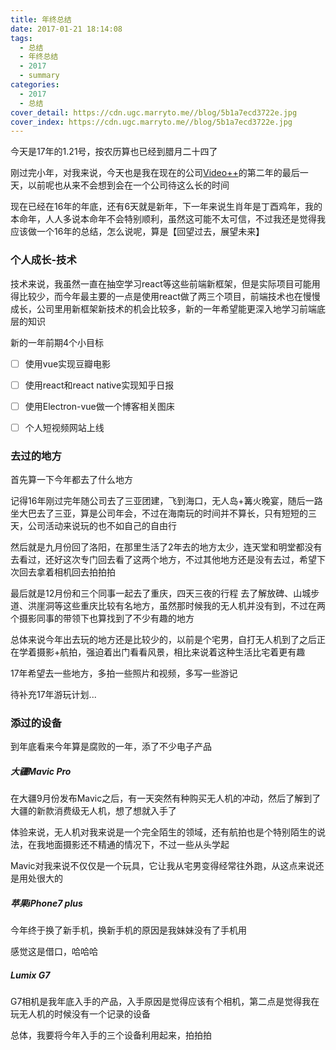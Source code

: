```yaml
---
title: 年终总结
date: 2017-01-21 18:14:08
tags:
  - 总结
  - 年终总结
  - 2017
  - summary
categories:
  - 2017
  - 总结
cover_detail: https://cdn.ugc.marryto.me//blog/5b1a7ecd3722e.jpg
cover_index: https://cdn.ugc.marryto.me//blog/5b1a7ecd3722e.jpg
---
```


今天是17年的1.21号，按农历算也已经到腊月二十四了

刚过完小年，对我来说，今天也是我在现在的公司[Video++](https://videojj.com)的第二年的最后一天，以前呢也从来不会想到会在一个公司待这么长的时间

现在已经在16年的年底，还有6天就是新年，下一年来说生肖年是丁酉鸡年，我的本命年，人人多说本命年不会特别顺利，虽然这可能不太可信，不过我还是觉得我应该做一个16年的总结，怎么说呢，算是【回望过去，展望未来】


### 个人成长-技术


技术来说，我虽然一直在抽空学习react等这些前端新框架，但是实际项目可能用得比较少，而今年最主要的一点是使用react做了两三个项目，前端技术也在慢慢成长，公司里用新框架新技术的机会比较多，新的一年希望能更深入地学习前端底层的知识

新的一年前期4个小目标

-[ ] 使用vue实现豆瓣电影
-[ ] 使用react和react native实现知乎日报
-[ ] 使用Electron-vue做一个博客相关图床
-[ ] 个人短视频网站上线


### 去过的地方

首先算一下今年都去了什么地方

记得16年刚过完年随公司去了三亚团建，飞到海口，无人岛+篝火晚宴，随后一路坐大巴去了三亚，算是公司年会，不过在海南玩的时间并不算长，只有短短的三天，公司活动来说玩的也不如自己的自由行

然后就是九月份回了洛阳，在那里生活了2年去的地方太少，连天堂和明堂都没有去看过，还好这次专门回去看了这两个地方，不过其他地方还是没有去过，希望下次回去拿着相机回去拍拍拍

最后就是12月份和三个同事一起去了重庆，四天三夜的行程
去了解放碑、山城步道、洪崖洞等这些重庆比较有名地方，虽然那时候我的无人机并没有到，不过在两个摄影同事的带领下也算找到了不少有趣的地方

总体来说今年出去玩的地方还是比较少的，以前是个宅男，自打无人机到了之后正在学着摄影+航拍，强迫着出门看看风景，相比来说着这种生活比宅着更有趣

17年希望去一些地方，多拍一些照片和视频，多写一些游记

待补充17年游玩计划...

### 添过的设备

到年底看来今年算是腐败的一年，添了不少电子产品

##### 大疆Mavic Pro

在大疆9月份发布Mavic之后，有一天突然有种购买无人机的冲动，然后了解到了大疆的新款消费级无人机，想了想就入手了

体验来说，无人机对我来说是一个完全陌生的领域，还有航拍也是个特别陌生的说法，在我地面摄影还不精通的情况下，不过一些从头学起

Mavic对我来说不仅仅是一个玩具，它让我从宅男变得经常往外跑，从这点来说还是用处很大的

##### 苹果iPhone7 plus

今年终于换了新手机，换新手机的原因是我妹妹没有了手机用

感觉这是借口，哈哈哈

##### Lumix G7

G7相机是我年底入手的产品，入手原因是觉得应该有个相机，第二点是觉得我在玩无人机的时候没有一个记录的设备

总体，我要将今年入手的三个设备利用起来，拍拍拍

